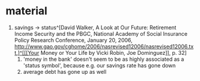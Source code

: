 # material
1. savings → status^[David Walker, A Look at Our Future: Retirement Income Security and the PBGC, National Academy of Social Insurance Policy Research Conference, January 20, 2006, http://www.gao.gov/cghome/2006/nasrevised12006/nasrevised12006.txt.]^[[[Your Money or Your Life by Vicki Robin, Joe Dominguez]], p. 32]
	1. 'money in the bank' doesn't seem to be as highly associated as a 'status symbol', because e.g. our savings rate has gone down
	2. average debt has gone up as well